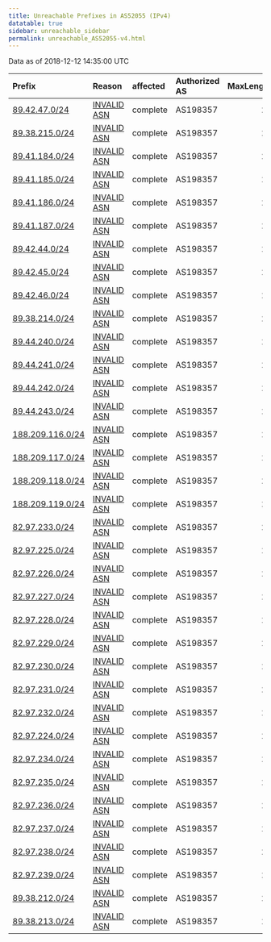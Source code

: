 ```yaml
---
title: Unreachable Prefixes in AS52055 (IPv4)
datatable: true
sidebar: unreachable_sidebar
permalink: unreachable_AS52055-v4.html
---
```


Data as of 2018-12-12 14:35:00 UTC


<div class="datatable-begin"></div>

| Prefix                                                     | Reason                                                                                                  | affected   | Authorized AS   |   MaxLength | Anchor                                         |   unreachable /24s |
|:-----------------------------------------------------------|:--------------------------------------------------------------------------------------------------------|:-----------|:----------------|------------:|:-----------------------------------------------|-------------------:|
| [89.42.47.0/24](https://stat.ripe.net/89.42.47.0/24)       | [INVALID ASN](https://rpki-validator.ripe.net/announcement-preview?asn=AS52055&prefix=89.42.47.0/24)    | complete   | AS198357        |          22 | [RIPE](unreachable_RIPE_NCC_RPKI_Root-v4.html) |                  1 |
| [89.38.215.0/24](https://stat.ripe.net/89.38.215.0/24)     | [INVALID ASN](https://rpki-validator.ripe.net/announcement-preview?asn=AS52055&prefix=89.38.215.0/24)   | complete   | AS198357        |          22 | [RIPE](unreachable_RIPE_NCC_RPKI_Root-v4.html) |                  1 |
| [89.41.184.0/24](https://stat.ripe.net/89.41.184.0/24)     | [INVALID ASN](https://rpki-validator.ripe.net/announcement-preview?asn=AS52055&prefix=89.41.184.0/24)   | complete   | AS198357        |          22 | [RIPE](unreachable_RIPE_NCC_RPKI_Root-v4.html) |                  1 |
| [89.41.185.0/24](https://stat.ripe.net/89.41.185.0/24)     | [INVALID ASN](https://rpki-validator.ripe.net/announcement-preview?asn=AS52055&prefix=89.41.185.0/24)   | complete   | AS198357        |          22 | [RIPE](unreachable_RIPE_NCC_RPKI_Root-v4.html) |                  1 |
| [89.41.186.0/24](https://stat.ripe.net/89.41.186.0/24)     | [INVALID ASN](https://rpki-validator.ripe.net/announcement-preview?asn=AS52055&prefix=89.41.186.0/24)   | complete   | AS198357        |          22 | [RIPE](unreachable_RIPE_NCC_RPKI_Root-v4.html) |                  1 |
| [89.41.187.0/24](https://stat.ripe.net/89.41.187.0/24)     | [INVALID ASN](https://rpki-validator.ripe.net/announcement-preview?asn=AS52055&prefix=89.41.187.0/24)   | complete   | AS198357        |          22 | [RIPE](unreachable_RIPE_NCC_RPKI_Root-v4.html) |                  1 |
| [89.42.44.0/24](https://stat.ripe.net/89.42.44.0/24)       | [INVALID ASN](https://rpki-validator.ripe.net/announcement-preview?asn=AS52055&prefix=89.42.44.0/24)    | complete   | AS198357        |          22 | [RIPE](unreachable_RIPE_NCC_RPKI_Root-v4.html) |                  1 |
| [89.42.45.0/24](https://stat.ripe.net/89.42.45.0/24)       | [INVALID ASN](https://rpki-validator.ripe.net/announcement-preview?asn=AS52055&prefix=89.42.45.0/24)    | complete   | AS198357        |          22 | [RIPE](unreachable_RIPE_NCC_RPKI_Root-v4.html) |                  1 |
| [89.42.46.0/24](https://stat.ripe.net/89.42.46.0/24)       | [INVALID ASN](https://rpki-validator.ripe.net/announcement-preview?asn=AS52055&prefix=89.42.46.0/24)    | complete   | AS198357        |          22 | [RIPE](unreachable_RIPE_NCC_RPKI_Root-v4.html) |                  1 |
| [89.38.214.0/24](https://stat.ripe.net/89.38.214.0/24)     | [INVALID ASN](https://rpki-validator.ripe.net/announcement-preview?asn=AS52055&prefix=89.38.214.0/24)   | complete   | AS198357        |          22 | [RIPE](unreachable_RIPE_NCC_RPKI_Root-v4.html) |                  1 |
| [89.44.240.0/24](https://stat.ripe.net/89.44.240.0/24)     | [INVALID ASN](https://rpki-validator.ripe.net/announcement-preview?asn=AS52055&prefix=89.44.240.0/24)   | complete   | AS198357        |          22 | [RIPE](unreachable_RIPE_NCC_RPKI_Root-v4.html) |                  1 |
| [89.44.241.0/24](https://stat.ripe.net/89.44.241.0/24)     | [INVALID ASN](https://rpki-validator.ripe.net/announcement-preview?asn=AS52055&prefix=89.44.241.0/24)   | complete   | AS198357        |          22 | [RIPE](unreachable_RIPE_NCC_RPKI_Root-v4.html) |                  1 |
| [89.44.242.0/24](https://stat.ripe.net/89.44.242.0/24)     | [INVALID ASN](https://rpki-validator.ripe.net/announcement-preview?asn=AS52055&prefix=89.44.242.0/24)   | complete   | AS198357        |          22 | [RIPE](unreachable_RIPE_NCC_RPKI_Root-v4.html) |                  1 |
| [89.44.243.0/24](https://stat.ripe.net/89.44.243.0/24)     | [INVALID ASN](https://rpki-validator.ripe.net/announcement-preview?asn=AS52055&prefix=89.44.243.0/24)   | complete   | AS198357        |          22 | [RIPE](unreachable_RIPE_NCC_RPKI_Root-v4.html) |                  1 |
| [188.209.116.0/24](https://stat.ripe.net/188.209.116.0/24) | [INVALID ASN](https://rpki-validator.ripe.net/announcement-preview?asn=AS52055&prefix=188.209.116.0/24) | complete   | AS198357        |          22 | [RIPE](unreachable_RIPE_NCC_RPKI_Root-v4.html) |                  1 |
| [188.209.117.0/24](https://stat.ripe.net/188.209.117.0/24) | [INVALID ASN](https://rpki-validator.ripe.net/announcement-preview?asn=AS52055&prefix=188.209.117.0/24) | complete   | AS198357        |          22 | [RIPE](unreachable_RIPE_NCC_RPKI_Root-v4.html) |                  1 |
| [188.209.118.0/24](https://stat.ripe.net/188.209.118.0/24) | [INVALID ASN](https://rpki-validator.ripe.net/announcement-preview?asn=AS52055&prefix=188.209.118.0/24) | complete   | AS198357        |          22 | [RIPE](unreachable_RIPE_NCC_RPKI_Root-v4.html) |                  1 |
| [188.209.119.0/24](https://stat.ripe.net/188.209.119.0/24) | [INVALID ASN](https://rpki-validator.ripe.net/announcement-preview?asn=AS52055&prefix=188.209.119.0/24) | complete   | AS198357        |          22 | [RIPE](unreachable_RIPE_NCC_RPKI_Root-v4.html) |                  1 |
| [82.97.233.0/24](https://stat.ripe.net/82.97.233.0/24)     | [INVALID ASN](https://rpki-validator.ripe.net/announcement-preview?asn=AS52055&prefix=82.97.233.0/24)   | complete   | AS198357        |          20 | [RIPE](unreachable_RIPE_NCC_RPKI_Root-v4.html) |                  1 |
| [82.97.225.0/24](https://stat.ripe.net/82.97.225.0/24)     | [INVALID ASN](https://rpki-validator.ripe.net/announcement-preview?asn=AS52055&prefix=82.97.225.0/24)   | complete   | AS198357        |          20 | [RIPE](unreachable_RIPE_NCC_RPKI_Root-v4.html) |                  1 |
| [82.97.226.0/24](https://stat.ripe.net/82.97.226.0/24)     | [INVALID ASN](https://rpki-validator.ripe.net/announcement-preview?asn=AS52055&prefix=82.97.226.0/24)   | complete   | AS198357        |          20 | [RIPE](unreachable_RIPE_NCC_RPKI_Root-v4.html) |                  1 |
| [82.97.227.0/24](https://stat.ripe.net/82.97.227.0/24)     | [INVALID ASN](https://rpki-validator.ripe.net/announcement-preview?asn=AS52055&prefix=82.97.227.0/24)   | complete   | AS198357        |          20 | [RIPE](unreachable_RIPE_NCC_RPKI_Root-v4.html) |                  1 |
| [82.97.228.0/24](https://stat.ripe.net/82.97.228.0/24)     | [INVALID ASN](https://rpki-validator.ripe.net/announcement-preview?asn=AS52055&prefix=82.97.228.0/24)   | complete   | AS198357        |          20 | [RIPE](unreachable_RIPE_NCC_RPKI_Root-v4.html) |                  1 |
| [82.97.229.0/24](https://stat.ripe.net/82.97.229.0/24)     | [INVALID ASN](https://rpki-validator.ripe.net/announcement-preview?asn=AS52055&prefix=82.97.229.0/24)   | complete   | AS198357        |          20 | [RIPE](unreachable_RIPE_NCC_RPKI_Root-v4.html) |                  1 |
| [82.97.230.0/24](https://stat.ripe.net/82.97.230.0/24)     | [INVALID ASN](https://rpki-validator.ripe.net/announcement-preview?asn=AS52055&prefix=82.97.230.0/24)   | complete   | AS198357        |          20 | [RIPE](unreachable_RIPE_NCC_RPKI_Root-v4.html) |                  1 |
| [82.97.231.0/24](https://stat.ripe.net/82.97.231.0/24)     | [INVALID ASN](https://rpki-validator.ripe.net/announcement-preview?asn=AS52055&prefix=82.97.231.0/24)   | complete   | AS198357        |          20 | [RIPE](unreachable_RIPE_NCC_RPKI_Root-v4.html) |                  1 |
| [82.97.232.0/24](https://stat.ripe.net/82.97.232.0/24)     | [INVALID ASN](https://rpki-validator.ripe.net/announcement-preview?asn=AS52055&prefix=82.97.232.0/24)   | complete   | AS198357        |          20 | [RIPE](unreachable_RIPE_NCC_RPKI_Root-v4.html) |                  1 |
| [82.97.224.0/24](https://stat.ripe.net/82.97.224.0/24)     | [INVALID ASN](https://rpki-validator.ripe.net/announcement-preview?asn=AS52055&prefix=82.97.224.0/24)   | complete   | AS198357        |          20 | [RIPE](unreachable_RIPE_NCC_RPKI_Root-v4.html) |                  1 |
| [82.97.234.0/24](https://stat.ripe.net/82.97.234.0/24)     | [INVALID ASN](https://rpki-validator.ripe.net/announcement-preview?asn=AS52055&prefix=82.97.234.0/24)   | complete   | AS198357        |          20 | [RIPE](unreachable_RIPE_NCC_RPKI_Root-v4.html) |                  1 |
| [82.97.235.0/24](https://stat.ripe.net/82.97.235.0/24)     | [INVALID ASN](https://rpki-validator.ripe.net/announcement-preview?asn=AS52055&prefix=82.97.235.0/24)   | complete   | AS198357        |          20 | [RIPE](unreachable_RIPE_NCC_RPKI_Root-v4.html) |                  1 |
| [82.97.236.0/24](https://stat.ripe.net/82.97.236.0/24)     | [INVALID ASN](https://rpki-validator.ripe.net/announcement-preview?asn=AS52055&prefix=82.97.236.0/24)   | complete   | AS198357        |          20 | [RIPE](unreachable_RIPE_NCC_RPKI_Root-v4.html) |                  1 |
| [82.97.237.0/24](https://stat.ripe.net/82.97.237.0/24)     | [INVALID ASN](https://rpki-validator.ripe.net/announcement-preview?asn=AS52055&prefix=82.97.237.0/24)   | complete   | AS198357        |          20 | [RIPE](unreachable_RIPE_NCC_RPKI_Root-v4.html) |                  1 |
| [82.97.238.0/24](https://stat.ripe.net/82.97.238.0/24)     | [INVALID ASN](https://rpki-validator.ripe.net/announcement-preview?asn=AS52055&prefix=82.97.238.0/24)   | complete   | AS198357        |          20 | [RIPE](unreachable_RIPE_NCC_RPKI_Root-v4.html) |                  1 |
| [82.97.239.0/24](https://stat.ripe.net/82.97.239.0/24)     | [INVALID ASN](https://rpki-validator.ripe.net/announcement-preview?asn=AS52055&prefix=82.97.239.0/24)   | complete   | AS198357        |          20 | [RIPE](unreachable_RIPE_NCC_RPKI_Root-v4.html) |                  1 |
| [89.38.212.0/24](https://stat.ripe.net/89.38.212.0/24)     | [INVALID ASN](https://rpki-validator.ripe.net/announcement-preview?asn=AS52055&prefix=89.38.212.0/24)   | complete   | AS198357        |          22 | [RIPE](unreachable_RIPE_NCC_RPKI_Root-v4.html) |                  1 |
| [89.38.213.0/24](https://stat.ripe.net/89.38.213.0/24)     | [INVALID ASN](https://rpki-validator.ripe.net/announcement-preview?asn=AS52055&prefix=89.38.213.0/24)   | complete   | AS198357        |          22 | [RIPE](unreachable_RIPE_NCC_RPKI_Root-v4.html) |                  1 |

<div class="datatable-end"></div>
